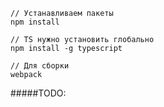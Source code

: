 

```$xslt
// Устанавливаем пакеты
npm install

// TS нужно установить глобально
npm install -g typescript

// Для сборки
webpack
```
#####TODO:   
